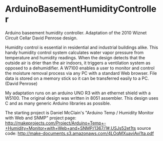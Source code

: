 ArduinoBasementHumidityController
==================================

Arduino baseement humidity controller. 
Adaptation of the 2010 Wiznet Circuit Cellar  David Penrose design.

Humidity control is essential in residential and industrial buildings alike. 
This handy humidity control system calculates water vapor pressure from 
temperature and humidity readings. When the design detects that the outside 
air is drier than the air indoors, it triggers a ventilation system as 
opposed to a dehumidifier. A W7100 enables a user to monitor and control 
the moisture removal process via any PC with a standard Web browser. 
File data is stored on a memory stick so it can be transferred easily 
to a PC. (David Penrose)

My adaptation runs on an arduino UNO R3 with an ethernet shield with a W5100.
The original design was written in 8051 assembler. This design uses C and as
many generic Arduino libraries as possible.

The starting project is Daniel McClain's "Arduino Temp / Humidity Monitor with Web and SNMP"
project page: http://makeprojects.com/Project/Arduino+Temp+-+Humidity+Monitor+with+Web+and+SNMP/1367/1#.USJs52et1ts
source code: http://make-documents.s3.amazonaws.com/4LOqMXuaviAvi1ta.pdf

